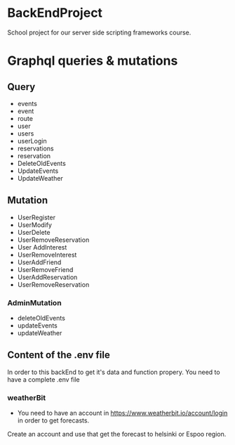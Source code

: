# BackEndProject
School project for our server side scripting frameworks course.



# Graphql queries & mutations

## Query

+ events
+ event 
+ route
+ user
+ users
+ userLogin
+ reservations
+ reservation 
+ DeleteOldEvents
+ UpdateEvents
+ UpdateWeather

## Mutation

+ UserRegister
+ UserModify
+ UserDelete
+ UserRemoveReservation
+ User AddInterest
+ UserRemoveInterest
+ UserAddFriend
+ UserRemoveFriend
+ UserAddReservation
+ UserRemoveReservation

### AdminMutation

+ deleteOldEvents
+ updateEvents
+ updateWeather


## Content of the .env file

In order to this backEnd to get it's data and function propery. You need to have a complete .env file

### weatherBit

+ You need to have an account in https://www.weatherbit.io/account/login in order to get forecasts.

Create an account and use that get the forecast to helsinki or Espoo region.

